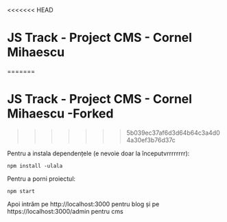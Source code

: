 <<<<<<< HEAD
# JS Track - Project CMS - Cornel Mihaescu
=======
# JS Track - Project CMS - Cornel Mihaescu -Forked
>>>>>>> 5b039ec37af6d3d64b64c3a4d04a30ef3b76d37c

Pentru a instala dependențele (e nevoie doar la începutvrrrrrrrr):
```
npm install -ulala
```

Pentru a porni proiectul:
```
npm start
```

Apoi intrăm pe http://localhost:3000 pentru blog și pe https://localhost:3000/admin pentru cms
